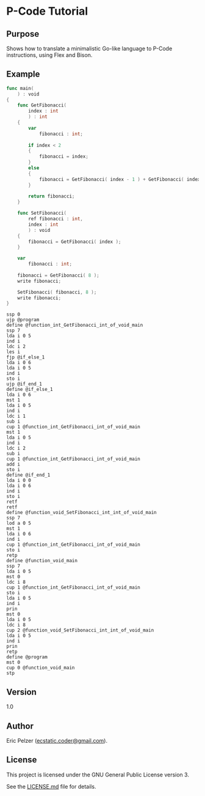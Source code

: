# P-Code Tutorial

## Purpose

Shows how to translate a minimalistic Go-like language to P-Code instructions, using Flex and Bison.

## Example

```go
func main(
    ) : void
{
    func GetFibonacci( 
        index : int 
        ) : int
    {
        var
            fibonacci : int;
            
        if index < 2 
        {
            fibonacci = index;
        } 
        else 
        {
            fibonacci = GetFibonacci( index - 1 ) + GetFibonacci( index - 2 );
        }
        
        return fibonacci;
    }

    func SetFibonacci( 
        ref fibonacci : int, 
        index : int 
        ) : void
    {
        fibonacci = GetFibonacci( index );
    }

    var
        fibonacci : int;
    
    fibonacci = GetFibonacci( 8 );
    write fibonacci;

    SetFibonacci( fibonacci, 8 );
    write fibonacci;
}
```
```
ssp 0
ujp @program
define @function_int_GetFibonacci_int_of_void_main
ssp 7
lda i 0 5
ind i
ldc i 2
les i
fjp @if_else_1
lda i 0 6
lda i 0 5
ind i
sto i
ujp @if_end_1
define @if_else_1
lda i 0 6
mst 1
lda i 0 5
ind i
ldc i 1
sub i
cup 1 @function_int_GetFibonacci_int_of_void_main
mst 1
lda i 0 5
ind i
ldc i 2
sub i
cup 1 @function_int_GetFibonacci_int_of_void_main
add i
sto i
define @if_end_1
lda i 0 0
lda i 0 6
ind i
sto i
retf
retf
define @function_void_SetFibonacci_int_int_of_void_main
ssp 7
lod a 0 5
mst 1
lda i 0 6
ind i
cup 1 @function_int_GetFibonacci_int_of_void_main
sto i
retp
define @function_void_main
ssp 7
lda i 0 5
mst 0
ldc i 8
cup 1 @function_int_GetFibonacci_int_of_void_main
sto i
lda i 0 5
ind i
prin
mst 0
lda i 0 5
ldc i 8
cup 2 @function_void_SetFibonacci_int_int_of_void_main
lda i 0 5
ind i
prin
retp
define @program
mst 0
cup 0 @function_void_main
stp
```

## Version

1.0

## Author

Eric Pelzer (ecstatic.coder@gmail.com).

## License

This project is licensed under the GNU General Public License version 3.

See the [LICENSE.md](LICENSE.md) file for details.
